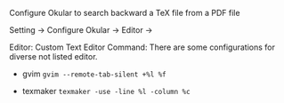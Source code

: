 Configure Okular to search backward a TeX file from a PDF file

Setting -> Configure Okular -> Editor -> 

Editor: Custom Text Editor
Command: There are some configurations for diverse not listed editor.

* gvim 
    `gvim --remote-tab-silent +%l %f`

* texmaker
    `texmaker -use -line %l -column %c`



